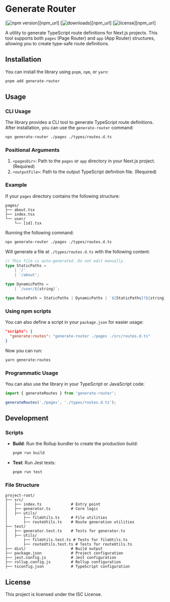 # Generate Router

[![npm version](https://badge.fury.io/js/generate-router.svg)][npm_url]
[![downloads](https://img.shields.io/npm/dt/generate-router.svg)][npm_url]
[![license](https://img.shields.io/npm/l/generate-router.svg)][npm_url]

A utility to generate TypeScript route definitions for Next.js projects. This tool supports both `pages` (Page Router) and `app` (App Router) structures, allowing you to create type-safe route definitions.

## Installation

You can install the library using `pnpm`, `npm`, or `yarn`:

```bash
pnpm add generate-router
```

## Usage

### CLI Usage

The library provides a CLI tool to generate TypeScript route definitions. After installation, you can use the `generate-router` command:

```bash
npx generate-router ./pages ./types/routes.d.ts
```

### Positional Arguments

1. `<pagesDir>`: Path to the `pages` or `app` directory in your Next.js project. (Required)
2. `<outputFile>`: Path to the output TypeScript definition file. (Required)

### Example

If your `pages` directory contains the following structure:

```
pages/
├── about.tsx
├── index.tsx
└── user/
    └── [id].tsx
```

Running the following command:

```bash
npx generate-router ./pages ./types/routes.d.ts
```

Will generate a file at `./types/routes.d.ts` with the following content:

```typescript
// This file is auto-generated. Do not edit manually.
type StaticPaths =
    | '/'
    | '/about';

type DynamicPaths =
    | `/user/${string}`;

type RoutePath = StaticPaths | DynamicPaths | `${StaticPaths}?${string}`;
```

### Using npm scripts

You can also define a script in your `package.json` for easier usage:

```json
"scripts": {
  "generate:routes": "generate-router ./pages ./src/routes.d.ts"
}
```

Now you can run:

```bash
yarn generate:routes
```

### Programmatic Usage

You can also use the library in your TypeScript or JavaScript code:

```typescript
import { generateRoutes } from 'generate-router';

generateRoutes('./pages', './types/routes.d.ts');
```

## Development

### Scripts

- **Build**: Run the Rollup bundler to create the production build:
  ```bash
  pnpm run build
  ```
- **Test**: Run Jest tests:
  ```bash
  pnpm run test
  ```

### File Structure

```
project-root/
├── src/
│   ├── index.ts             # Entry point
│   ├── generator.ts         # Core logic
│   ├── utils/
│       ├── fileUtils.ts     # File utilities
│       ├── routeUtils.ts    # Route generation utilities
├── test/
│   ├── generator.test.ts    # Tests for generator.ts
│   ├── utils/
│       ├── fileUtils.test.ts # Tests for fileUtils.ts
│       ├── routeUtils.test.ts # Tests for routeUtils.ts
├── dist/                    # Build output
├── package.json             # Project configuration
├── jest.config.js           # Jest configuration
├── rollup.config.js         # Rollup configuration
├── tsconfig.json            # TypeScript configuration
```

## License

This project is licensed under the ISC License.
